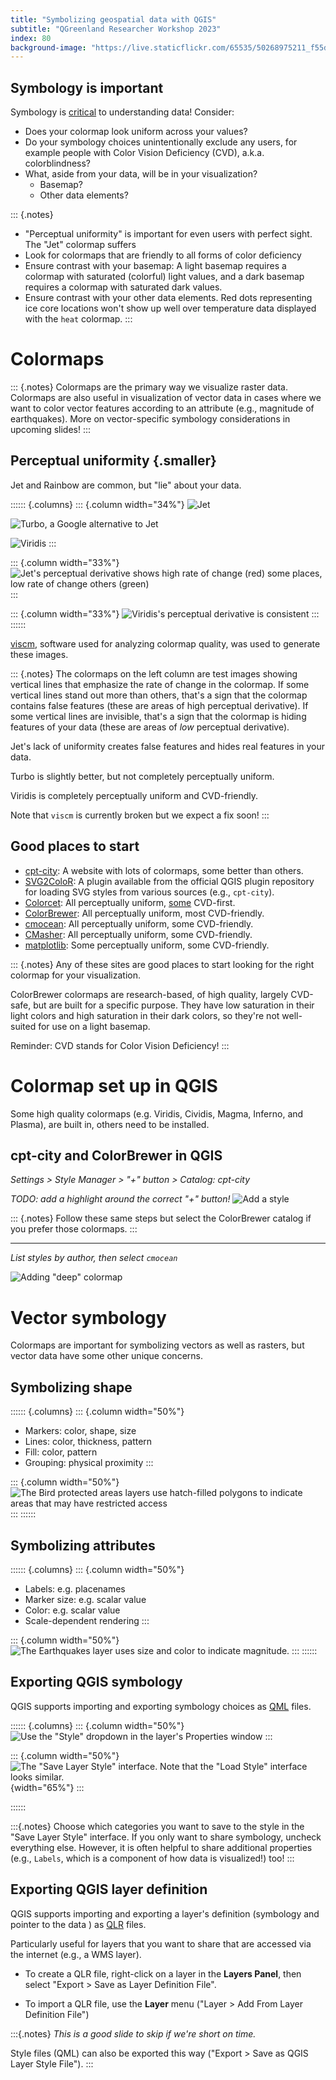 ```yaml
---
title: "Symbolizing geospatial data with QGIS"
subtitle: "QGreenland Researcher Workshop 2023"
index: 80
background-image: "https://live.staticflickr.com/65535/50268975211_f55d6b4e1c_k.jpg"
---
```


<!-- alex disable color colors -->

## Symbology is important

Symbology is [critical](https://www.kennethmoreland.com/color-advice/BadColorMaps.pdf)
to understanding data! Consider:

* Does your colormap look uniform across your values?
* Do your symbology choices unintentionally exclude any users, for example people with
  Color Vision Deficiency (CVD), a.k.a. colorblindness?
* What, aside from your data, will be in your visualization?
    * Basemap?
    * Other data elements?

::: {.notes}
* "Perceptual uniformity" is important for even users with perfect sight. The "Jet"
  colormap suffers
* Look for colormaps that are friendly to all forms of color deficiency
* Ensure contrast with your basemap: A light basemap requires a colormap with saturated
  (colorful) light values, and a dark basemap requires a colormap with saturated dark
  values.
* Ensure contrast with your other data elements. Red dots representing ice core
  locations won't show up well over temperature data displayed with the `heat` colormap.
:::


# Colormaps

::: {.notes}
Colormaps are the primary way we visualize raster data. Colormaps are also
useful in visualization of vector data in cases where we want to color vector
features according to an attribute (e.g., magnitude of earthquakes). More on
vector-specific symbology considerations in upcoming slides!
:::

## Perceptual uniformity {.smaller}

Jet and Rainbow are common, but "lie" about your data.

:::::: {.columns}
::: {.column width="34%"}
![Jet](/_media/cmap_jet.png)

![Turbo, a Google alternative to Jet](/_media/cmap_turbo.png)

![Viridis](/_media/cmap_viridis.png)
:::

::: {.column width="33%"}
![Jet's perceptual derivative shows high rate of change (red) some places, low rate of
change others (green)](/_media/perceptual_derivative_jet.png)
:::

::: {.column width="33%"}
![Viridis's perceptual derivative is consistent](/_media/perceptual_derivative_viridis.png)
:::
::::::

[viscm](https://github.com/matplotlib/viscm), software used for analyzing
colormap quality, was used to generate these images.


::: {.notes}
The colormaps on the left column are test images showing vertical lines that emphasize
the rate of change in the colormap. If some vertical lines stand out more than others,
that's a sign that the colormap contains false features (these are areas of high
perceptual derivative). If some vertical lines are invisible, that's a sign that the
colormap is hiding features of your data (these are areas of *low* perceptual
derivative).

Jet's lack of uniformity creates false features and hides real features in your data.

Turbo is slightly better, but not completely perceptually uniform.

Viridis is completely perceptually uniform and CVD-friendly.

Note that `viscm` is currently broken but we expect a fix soon!
:::


## Good places to start

* [cpt-city](http://soliton.vm.bytemark.co.uk/pub/cpt-city/): A website with lots of
  colormaps, some better than others.
* [SVG2ColoR](https://cbsuygulama.wordpress.com/2014/06/26/svg2color-qgis-color-ramp-plugin/):
  A plugin available from the official QGIS plugin repository for loading SVG
  styles from various sources (e.g., `cpt-city`).
* [Colorcet](https://colorcet.com/): All perceptually uniform,
  [some](https://peterkovesi.com/papers/ColourMapsForColourBlindIAMG2017.pdf)
  CVD-first.
* [ColorBrewer](https://colorbrewer2.org): All perceptually uniform, most 
  CVD-friendly.
* [cmocean](https://matplotlib.org/cmocean/): All perceptually uniform, some
  CVD-friendly.
* [CMasher](https://cmasher.readthedocs.io/user/introduction.html#colormap-overview):
  All perceptually uniform, some CVD-friendly.
* [matplotlib](https://matplotlib.org/stable/tutorials/colors/colormaps.html): Some
  perceptually uniform, some CVD-friendly.

::: {.notes}
Any of these sites are good places to start looking for the right colormap for your
visualization.

ColorBrewer colormaps are research-based, of high quality, largely CVD-safe, but are
built for a specific purpose. They have low saturation in their light colors and high
saturation in their dark colors, so they're not well-suited for use on a light basemap.

Reminder: CVD stands for Color Vision Deficiency!
:::


# Colormap set up in QGIS

Some high quality colormaps (e.g. Viridis, Cividis, Magma, Inferno, and Plasma), are
built in, others need to be installed.


## cpt-city and ColorBrewer in QGIS

*Settings > Style Manager > "+" button > Catalog: cpt-city*

_TODO: add a highlight around the correct "+" button!_
![Add a style](/_media/qgis_style_manager_plus.png)

::: {.notes}
Follow these same steps but select the ColorBrewer catalog if you prefer those
colormaps.
:::


---

*List styles by author, then select `cmocean`*

![Adding "deep" colormap](/_media/qgis_style_catalog_deep.png)


# Vector symbology

Colormaps are important for symbolizing vectors as well as rasters, but vector data have
some other unique concerns.


## Symbolizing shape

:::::: {.columns}
::: {.column width="50%"}
* Markers: color, shape, size
* Lines: color, thickness, pattern
* Fill: color, pattern
* Grouping: physical proximity
:::

::: {.column width="50%"}
![The Bird protected areas layers use hatch-filled polygons to indicate areas
that may have restricted access](/_media/bird_protected_areas_symbology.png)
:::
::::::

## Symbolizing attributes

:::::: {.columns}
::: {.column width="50%"}
* Labels: e.g. placenames
* Marker size: e.g. scalar value
* Color: e.g. scalar value
* Scale-dependent rendering
:::

::: {.column width="50%"}
![The Earthquakes layer uses size and color to indicate
magnitude.](/_media/earthquakes_symbology.png)
:::
::::::

<!-- alex enable color colors -->


## Exporting QGIS symbology

QGIS supports importing and exporting symbology choices as
[QML](https://docs.qgis.org/3.28/en/docs/user_manual/appendices/qgis_file_formats.html#qml-the-qgis-style-file-format)
files.

:::::: {.columns}
::: {.column width="50%"}
![Use the "Style" dropdown in the layer's Properties window](/_media/style_dropdown.png)
:::

::: {.column width="50%"}
![The "Save Layer Style" interface. Note that the "Load Style" interface looks
similar.](/_media/save_layer_style.png){width="65%"}
:::

::::::

:::{.notes}
Choose which categories you want to save to the style in the "Save Layer Style"
interface. If you only want to share symbology, uncheck everything
else. However, it is often helpful to share additional properties (e.g.,
`Labels`, which is a component of how data is visualized!) too!
:::


## Exporting QGIS layer definition


QGIS supports importing and exporting a layer's definition (symbology and
pointer to the data ) as
[QLR](https://docs.qgis.org/3.28/en/docs/user_manual/appendices/qgis_file_formats.html#qlr-the-qgis-layer-definition-file)
files.

Particularly useful for layers that you want to share that are accessed via the
internet (e.g., a WMS layer).

* To create a QLR file, right-click on a layer in the **Layers Panel**, then
select "Export > Save as Layer Definition File".

* To import a QLR file, use the **Layer** menu ("Layer > Add From Layer Definition File")

:::{.notes}
*This is a good slide to skip if we're short on time.*

Style files (QML) can also be exported this way ("Export > Save as QGIS Layer Style File").
:::
